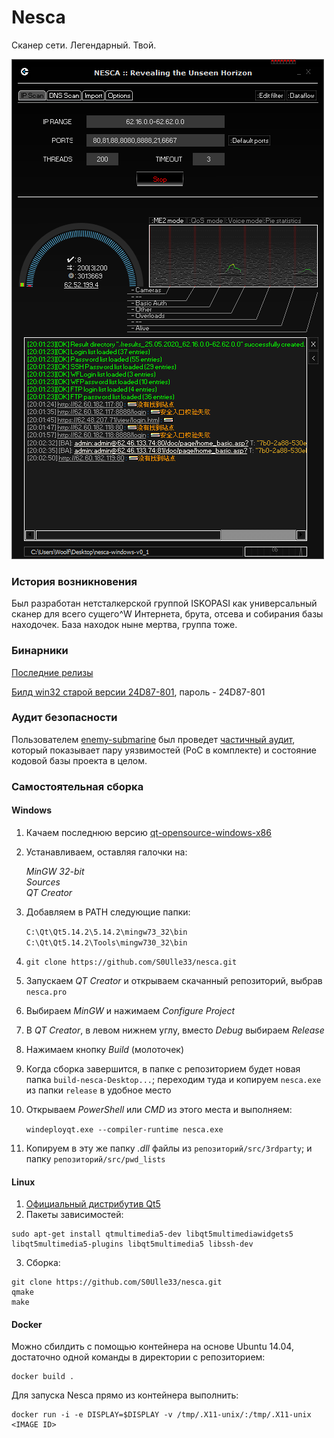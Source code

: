 # Nesca

Сканер сети. Легендарный. Твой.

![Nesca](nesca.png)

### История возникновения

Был разработан нетсталкерской группой ISKOPASI как универсальный сканер для всего сущего^W Интернета, брута, отсева и собирания базы находочек. База находок ныне мертва, группа тоже.

### Бинарники

[Последние релизы](https://github.com/S0Ulle33/nesca/releases)

[Билд win32 старой версии 24D87-801](https://mega.nz/#!yZV3UDpY!6D5k-Dd1amF0i_rzIhFM-WU7cdN3pxR2mwsYiIqedtU), пароль - 24D87-801

### Аудит безопасности

Пользователем [enemy-submarine](https://github.com/enemy-submarine) был проведет [частичный аудит](https://github.com/enemy-submarine/nesca_audit), который показывает пару уязвимостей (PoC в комплекте) и состояние кодовой базы проекта в целом.

### Самостоятельная сборка

#### Windows

1. Качаем последнюю версию [qt-opensource-windows-x86](http://download.qt.io/official_releases/qt/)
2. Устанавливаем, оставляя галочки на:

   _MinGW 32-bit_  
   _Sources_  
   _QT Creator_

3. Добавляем в PATH следующие папки:

   `C:\Qt\Qt5.14.2\5.14.2\mingw73_32\bin`  
   `C:\Qt\Qt5.14.2\Tools\mingw730_32\bin`

4. `git clone https://github.com/S0Ulle33/nesca.git`
5. Запускаем _QT Creator_ и открываем скачанный репозиторий, выбрав `nesca.pro`
6. Выбираем _MinGW_ и нажимаем _Configure Project_
7. В _QT Creator_, в левом нижнем углу, вместо _Debug_ выбираем _Release_
8. Нажимаем кнопку _Build_ (молоточек)
9. Когда сборка завершится, в папке с репозиторием будет новая папка `build-nesca-Desktop...`; переходим туда и копируем `nesca.exe` из папки `release` в удобное место
10. Открываем _PowerShell_ или _CMD_ из этого места и выполняем:

    `windeployqt.exe --compiler-runtime nesca.exe`

11. Копируем в эту же папку _.dll_ файлы из `репозиторий/src/3rdparty`; и папку `репозиторий/src/pwd_lists`

#### Linux

1. [Официальный дистрибутив Qt5](https://wiki.qt.io/Install_Qt_5_on_Ubuntu)
2. Пакеты зависимостей:

```
sudo apt-get install qtmultimedia5-dev libqt5multimediawidgets5 libqt5multimedia5-plugins libqt5multimedia5 libssh-dev
```

3. Сборка:

```
git clone https://github.com/S0Ulle33/nesca.git
qmake
make
```

#### Docker

Можно сбилдить с помощью контейнера на основе Ubuntu 14.04, достаточно одной команды в директории с репозиторием:

```
docker build .
```

Для запуска Nesca прямо из контейнера выполнить:

```
docker run -i -e DISPLAY=$DISPLAY -v /tmp/.X11-unix/:/tmp/.X11-unix <IMAGE ID>
```
